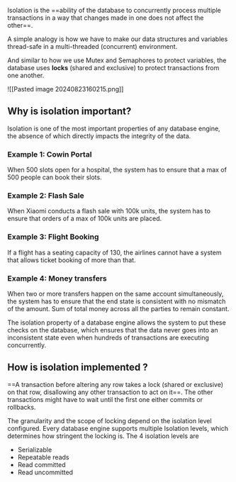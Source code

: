 Isolation is the ==ability of the database to concurrently process multiple transactions in a way that changes made in one does not affect the other==. 

A simple analogy is how we have to make our data structures and variables thread-safe in a multi-threaded (concurrent) environment.

And similar to how we use Mutex and Semaphores to protect variables, the database uses **locks** (shared and exclusive) to protect transactions from one another.

![[Pasted image 20240823160215.png]]

## Why is isolation important?
Isolation is one of the most important properties of any database engine, the absence of which directly impacts the integrity of the data.

### Example 1: Cowin Portal

When 500 slots open for a hospital, the system has to ensure that a max of 500 people can book their slots.

### Example 2: Flash Sale

When Xiaomi conducts a flash sale with 100k units, the system has to ensure that orders of a max of 100k units are placed.

### Example 3: Flight Booking

If a flight has a seating capacity of 130, the airlines cannot have a system that allows ticket booking of more than that.

### Example 4: Money transfers

When two or more transfers happen on the same account simultaneously, the system has to ensure that the end state is consistent with no mismatch of the amount. Sum of total money across all the parties to remain constant.

The isolation property of a database engine allows the system to put these checks on the database, which ensures that the data never goes into an inconsistent state even when hundreds of transactions are executing concurrently.

## How is isolation implemented ?
==A transaction before altering any row takes a lock (shared or exclusive) on that row, disallowing any other transaction to act on it==. The other transactions might have to wait until the first one either commits or rollbacks.

The granularity and the scope of locking depend on the isolation level configured. Every database engine supports multiple Isolation levels, which determines how stringent the locking is. The 4 isolation levels are

- Serializable
- Repeatable reads
- Read committed
- Read uncommitted
